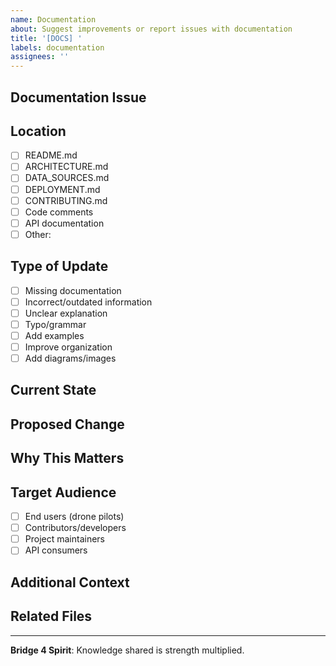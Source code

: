 ```yaml
---
name: Documentation
about: Suggest improvements or report issues with documentation
title: '[DOCS] '
labels: documentation
assignees: ''
---
```


## Documentation Issue
<!-- What documentation needs to be updated, added, or fixed? -->

## Location
<!-- Where is this documentation (or where should it be)? -->
- [ ] README.md
- [ ] ARCHITECTURE.md
- [ ] DATA_SOURCES.md
- [ ] DEPLOYMENT.md
- [ ] CONTRIBUTING.md
- [ ] Code comments
- [ ] API documentation
- [ ] Other: 

## Type of Update
<!-- What kind of documentation change is needed? -->
- [ ] Missing documentation
- [ ] Incorrect/outdated information
- [ ] Unclear explanation
- [ ] Typo/grammar
- [ ] Add examples
- [ ] Improve organization
- [ ] Add diagrams/images

## Current State
<!-- What does the current documentation say (if it exists)? -->

## Proposed Change
<!-- What should the documentation say instead? -->

## Why This Matters
<!-- How will this help users/developers? -->

## Target Audience
<!-- Who is this documentation for? -->
- [ ] End users (drone pilots)
- [ ] Contributors/developers
- [ ] Project maintainers
- [ ] API consumers

## Additional Context
<!-- Add any other context, examples, or references -->

## Related Files
<!-- List any files that should be updated together -->

---
**Bridge 4 Spirit**: Knowledge shared is strength multiplied.
